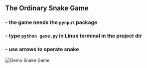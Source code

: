 ## The Ordinary Snake Game
### - the game needs the ```pynput``` package
### - type ```python game.py``` in Linux terminal in the project dir
### - use arrows to operate snake
![Demo Snake Game](https://github.com/KateLocate/snake_game/blob/main/demo.gif)
